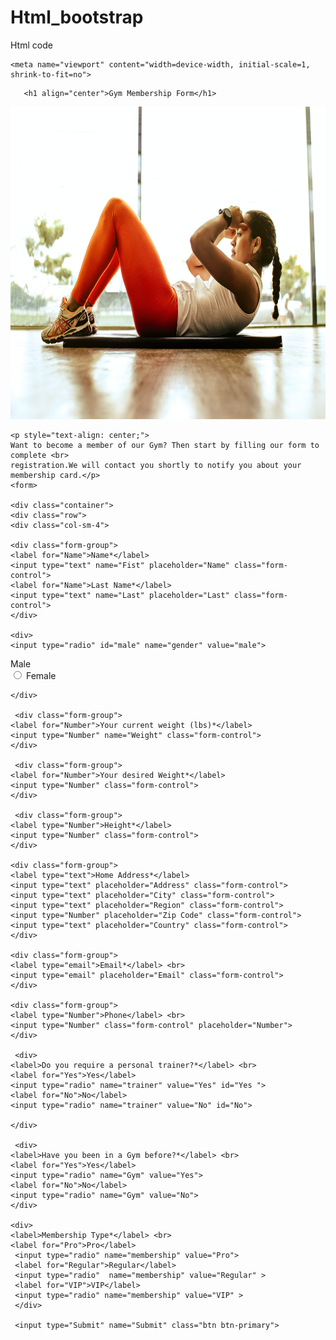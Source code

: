 # Html_bootstrap
Html code
<!DOCTYPE html>
<html>
<head>
	<link rel="stylesheet" href="https://maxcdn.bootstrapcdn.com/bootstrap/4.0.0/css/bootstrap.min.css" integrity="sha384-Gn5384xqQ1aoWXA+058RXPxPg6fy4IWvTNh0E263XmFcJlSAwiGgFAW/dAiS6JXm" crossorigin="anonymous">

	<meta name="viewport" content="width=device-width, initial-scale=1, shrink-to-fit=no">
</head>
     
       <h1 align="center">Gym Membership Form</h1>
       
<img src="img/111.jpg" height="500px" width="1500px" alt="Gym Membership Form" >

<body>

	<p style="text-align: center;">
	Want to become a member of our Gym? Then start by filling our form to complete <br>
	registration.We will contact you shortly to notify you about your membership card.</p>
    <form>
     
	<div class="container">
	<div class="row">
    <div class="col-sm-4">

	<div class="form-group">
    <label for="Name">Name*</label>
	<input type="text" name="Fist" placeholder="Name" class="form-control">
	<label for="Name">Last Name*</label>
	<input type="text" name="Last" placeholder="Last" class="form-control">  	 
    </div> 
     
    <div>
    <input type="radio" id="male" name="gender" value="male">
  <label for="male">Male</label><br>
  <input type="radio" id="female" name="gender" value="female">
  <label for="female">Female</label><br>
 
    </div>

     <div class="form-group">
    <label for="Number">Your current weight (lbs)*</label> 
	<input type="Number" name="Weight" class="form-control">    
    </div>

     <div class="form-group">
    <label for="Number">Your desired Weight*</label> 
    <input type="Number" class="form-control"> 
    </div>
     
     <div class="form-group">
    <label type="Number">Height*</label> 
    <input type="Number" class="form-control"> 
    </div>
    
    <div class="form-group">
    <label type="text">Home Address*</label> 
    <input type="text" placeholder="Address" class="form-control"> 
    <input type="text" placeholder="City" class="form-control">
    <input type="text" placeholder="Region" class="form-control">  
    <input type="Number" placeholder="Zip Code" class="form-control"> 
    <input type="text" placeholder="Country" class="form-control">
    </div>

    <div class="form-group">
    <label type="email">Email*</label> <br>
    <input type="email" placeholder="Email" class="form-control"> 
    </div>

    <div class="form-group">
    <label type="Number">Phone</label> <br>
    <input type="Number" class="form-control" placeholder="Number">     
    </div>
     
     <div>
    <label>Do you require a personal trainer?*</label> <br>
    <label for="Yes">Yes</label>
    <input type="radio" name="trainer" value="Yes" id="Yes ">
    <label for="No">No</label>
    <input type="radio" name="trainer" value="No" id="No">
   
    </div>
     
     <div>
    <label>Have you been in a Gym before?*</label> <br>
    <label for="Yes">Yes</label>
    <input type="radio" name="Gym" value="Yes">
    <label for="No">No</label>
    <input type="radio" name="Gym" value="No">  
    </div>
    
    <div>
    <label>Membership Type*</label> <br>
    <label for="Pro">Pro</label>
     <input type="radio" name="membership" value="Pro"> 
     <label for="Regular">Regular</label>
     <input type="radio"  name="membership" value="Regular" >
     <label for="VIP">VIP</label>
     <input type="radio" name="membership" value="VIP" > 
     </div>

     <input type="Submit" name="Submit" class="btn btn-primary">

</form>
</div>
</body>
</html>
